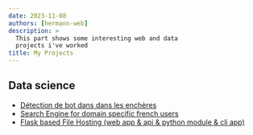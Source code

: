 ```yaml
---
date: 2023-11-08
authors: [hermann-web]
description: >
  This part shows some interesting web and data
  projects i've worked
title: My Projects
---
```


## Data science
- [Détection de bot dans dans les enchères](./bot_detection_in_auction.md)
- [Search Engine for domain specific french users](./search-engine-for-domain-specific-french-users.md)
- [Flask based File Hosting (web app & api & python module & cli app)](./file-hosting-app)
